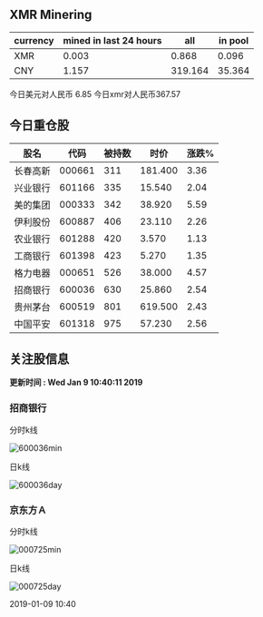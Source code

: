 ## XMR Minering

|currency|mined in last 24 hours|all|in pool|
|---|---|---|---|
|XMR|0.003|0.868|0.096|
|CNY|1.157|319.164|35.364|

今日美元对人民币 6.85	今日xmr对人民币367.57


## 今日重仓股 

|股名|代码|被持数|时价|涨跌%|
|---|---|---|---|---|
|长春高新|000661|311|181.400|3.36|
|兴业银行|601166|335|15.540|2.04|
|美的集团|000333|342|38.920|5.59|
|伊利股份|600887|406|23.110|2.26|
|农业银行|601288|420|3.570|1.13|
|工商银行|601398|423|5.270|1.35|
|格力电器|000651|526|38.000|4.57|
|招商银行|600036|630|25.860|2.54|
|贵州茅台|600519|801|619.500|2.43|
|中国平安|601318|975|57.230|2.56|

## 关注股信息
**更新时间 : Wed Jan  9 10:40:11 2019**
### 招商银行 
分时k线

![600036min](http://image.sinajs.cn/newchart/min/n/sh600036.gif)

日k线

![600036day](http://image.sinajs.cn/newchart/daily/n/sh600036.gif)

### 京东方Ａ 
分时k线

![000725min](http://image.sinajs.cn/newchart/min/n/sz000725.gif)

日k线

![000725day](http://image.sinajs.cn/newchart/daily/n/sz000725.gif)

2019-01-09 10:40